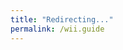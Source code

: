 ```yaml
---
title: "Redirecting..."
permalink: /wii.guide
---
```


<meta http-equiv="refresh" content="0; url=https://wii.guide" />
